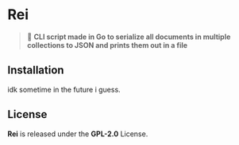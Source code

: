 # Rei
> 🐳 **CLI script made in Go to serialize all documents in multiple collections to JSON and prints them out in a file**

## Installation
idk sometime in the future i guess.

## License
**Rei** is released under the **GPL-2.0** License.
